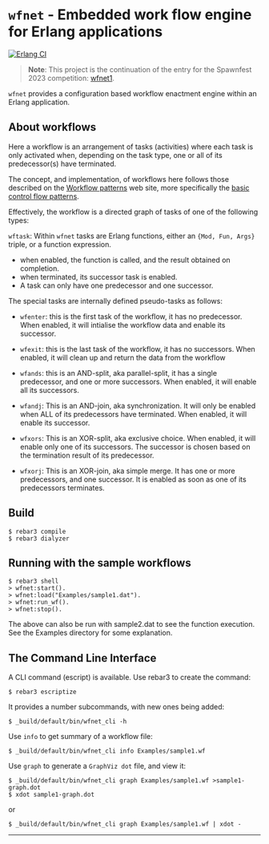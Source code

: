 # `wfnet` - Embedded work flow engine for Erlang applications

[![Erlang CI](https://github.com/fredyouhanaie/wfnet/actions/workflows/erlang.yml/badge.svg)](https://github.com/fredyouhanaie/wfnet/actions/workflows/erlang.yml)

> **Note**: This project is the continuation of the entry for the
> Spawnfest 2023 competition:
> [wfnet1](https://github.com/spawnfest/wfnet1/).

`wfnet` provides a configuration based workflow enactment engine
within an Erlang application.

## About workflows

Here a workflow is an arrangement of tasks (activities) where each
task is only activated when, depending on the task type, one or all of
its predecessor(s) have terminated.

The concept, and implementation, of workflows here follows those
described on the [Workflow patterns](http://workflowpatterns.com/) web
site, more specifically the [basic control flow
patterns](http://workflowpatterns.com/patterns/control/).

Effectively, the workflow is a directed graph of tasks of one of the
following types:

`wftask`: Within `wfnet` tasks are Erlang functions, either an `{Mod,
Fun, Args}` triple, or a function expression.

* when enabled, the function is called, and the result obtained on
  completion.
* when terminated, its successor task is enabled.
* A task can only have one predecessor and one successor.

The special tasks are internally defined pseudo-tasks as follows:

* `wfenter`: this is the first task of the workflow, it has no
  predecessor. When enabled, it will intialise the workflow data and
  enable its successor.

* `wfexit`: this is the last task of the workflow, it has no
  successors. When enabled, it will clean up and return the data from
  the workflow

* `wfands`: this is an AND-split, aka parallel-split, it has a single
  predecessor, and one or more successors. When enabled, it will
  enable all its successors.

* `wfandj`: This is an AND-join, aka synchronization. It will only be
  enabled when ALL of its predecessors have terminated. When enabled,
  it will enable its successor.

* `wfxors`: This is an XOR-split, aka exclusive choice. When enabled,
  it will enable only one of its successors. The successor is chosen
  based on the termination result of its predecessor.

* `wfxorj`: This is an XOR-join, aka simple merge. It has one or more
  predecessors, and one successor. It is enabled as soon as one of its
  predecessors terminates.

## Build

    $ rebar3 compile
    $ rebar3 dialyzer

## Running with the sample workflows

    $ rebar3 shell
    > wfnet:start().
    > wfnet:load("Examples/sample1.dat").
    > wfnet:run_wf().
    > wfnet:stop().

The above can also be run with sample2.dat to see the function
execution. See the Examples directory for some explanation.

## The Command Line Interface

A CLI command (escript) is available. Use rebar3 to create the
command:

    $ rebar3 escriptize

It provides a number subcommands, with new ones being added:

    $ _build/default/bin/wfnet_cli -h

Use `info` to get summary of a workflow file:

    $ _build/default/bin/wfnet_cli info Examples/sample1.wf

Use `graph` to generate a `GraphViz dot` file, and view it:

    $ _build/default/bin/wfnet_cli graph Examples/sample1.wf >sample1-graph.dot
    $ xdot sample1-graph.dot

or

    $ _build/default/bin/wfnet_cli graph Examples/sample1.wf | xdot -

---
